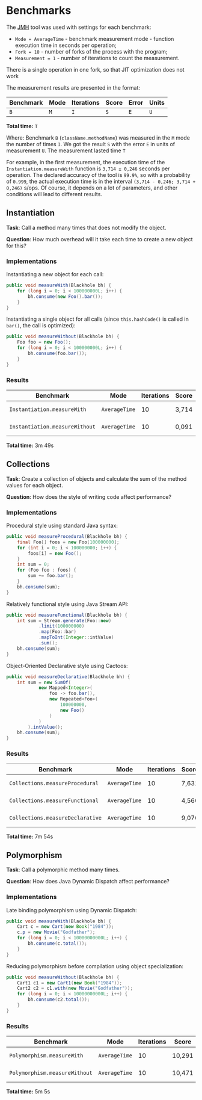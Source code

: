 # Benchmarks

The [JMH](https://github.com/openjdk/jmh) tool was used with settings for each benchmark:

+ `Mode = AverageTime` - benchmark measurement mode - function execution time in seconds per operation;
+ `Fork = 10` - number of forks of the process with the program;
+ `Measurement = 1` - number of iterations to count the measurement.

There is a single operation in one fork, so that JIT optimization does not work


The measurement results are presented in the format:

Benchmark | Mode | Iterations | Score | Error | Units
------ | ------ | ------ | ------ | ------ | ------
`B` | `M` | `I` | `S` | `E` | `U`

**Total time:** `T`

Where: Benchmark `B` (`className.methodName`) was measured in the `M` mode the number of times `I`. We got the result `S` with the error `E` in units of measurement `U`. The measurement lasted time `T`

For example, in the first measurement, the execution time of the `Instantiation.measureWith` function is `3,714 ± 0,246` seconds per operation.
The declared accuracy of the tool is `99.9%`, so with a probability of `0.999`, the actual execution time is in the interval `(3,714 - 0,246; 3,714 + 0,246)` s/ops. Of course, it depends on a lot of parameters, and other conditions will lead to different results.



## Instantiation

**Task**: Call a method many times that does not modify the object.

**Question**: How much overhead will it take each time to create a new object for this?

### Implementations

Instantiating a new object for each call:

```Java
public void measureWith(Blackhole bh) {
    for (long i = 0; i < 100000000L; i++) {
        bh.consume(new Foo().bar());
    }
}
```

Instantiating a single object for all calls (since `this.hashCode()` is called in `bar()`, the call is optimized):

```Java
public void measureWithout(Blackhole bh) {
    Foo foo = new Foo();
    for (long i = 0; i < 100000000L; i++) {
        bh.consume(foo.bar());
    }
}
```

### Results

Benchmark | Mode | Iterations | Score | Error | Units
------ | ------ |------| ------ | ------ | ------
`Instantiation.measureWith` | `AverageTime` | 10 | 3,714 | ± 0,246 | s/op 
`Instantiation.measureWithout` | `AverageTime` | 10 | 0,091 | ± 0,004 | s/op
 
**Total time:** 3m 49s



## Collections

**Task**: Create a collection of objects and calculate the sum of the method values for each object.

**Question**: How does the style of writing code affect performance?

### Implementations

Procedural style using standard Java syntax:

```Java
public void measureProcedural(Blackhole bh) {
    final Foo[] foos = new Foo[100000000];
    for (int i = 0; i < 100000000; i++) {
        foos[i] = new Foo();
    }
    int sum = 0;
    for (Foo foo : foos) {
        sum += foo.bar();
    }
    bh.consume(sum);
}
```

Relatively functional style using Java Stream API:

```Java
public void measureFunctional(Blackhole bh) {
    int sum = Stream.generate(Foo::new)
            .limit(100000000)
            .map(Foo::bar)
            .mapToInt(Integer::intValue)
            .sum();
    bh.consume(sum);
}
```

Object-Oriented Declarative style using Cactoos:

```Java
public void measureDeclarative(Blackhole bh) {
    int sum = new SumOf(
            new Mapped<Integer>(
                foo -> foo.bar(),
                new Repeated<Foo>(
                    100000000,
                    new Foo()
                )
            )
        ).intValue();
    bh.consume(sum);
}
```

### Results

Benchmark | Mode | Iterations | Score | Error | Units
------ | ------ |------| ------ | ------ | ------
`Collections.measureProcedural` | `AverageTime` | 10 | 7,631 | ± 0,524 | s/op
`Collections.measureFunctional` | `AverageTime` | 10 | 4,560 | ± 0,595 | s/op
`Collections.measureDeclarative` | `AverageTime` | 10 | 9,070 | ± 5,783 | s/op

**Total time:** 7m 54s



## Polymorphism

**Task**: Call a polymorphic method many times.

**Question**: How does Java Dynamic Dispatch affect performance?

### Implementations

Late binding polymorphism using Dynamic Dispatch:

```Java
public void measureWith(Blackhole bh) {
    Cart c = new Cart(new Book("1984"));
    c.p = new Movie("Godfather");
    for (long i = 0; i < 10000000000L; i++) {
        bh.consume(c.total());
    }
}
```

Reducing polymorphism before compilation using object specialization:

```Java
public void measureWithout(Blackhole bh) {
    Cart1 c1 = new Cart1(new Book("1984"));
    Cart2 c2 = c1.with(new Movie("Godfather"));
    for (long i = 0; i < 10000000000L; i++) {
        bh.consume(c2.total());
    }
}
```

### Results

Benchmark | Mode | Iterations | Score | Error | Units
------ | ------ | ------ | ------ | ------ | ------
`Polymorphism.measureWith` | `AverageTime` | 10 | 10,291 | ± 0,053 | s/op
`Polymorphism.measureWithout` | `AverageTime` | 10 | 10,471 | ± 0,057 | s/op

**Total time:** 5m 5s
